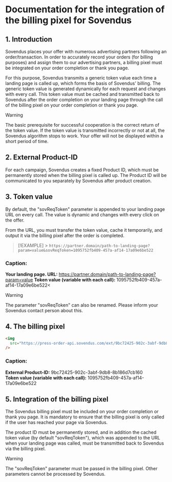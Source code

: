 # Documentation for the integration of the billing pixel for Sovendus

## 1. Introduction

Sovendus places your offer with numerous advertising partners following an order/transaction. In order to
accurately record your orders (for billing purposes) and assign them to our advertising partners, a billing pixel must
be integrated on your order completion or thank you page.

For this purpose, Sovendus transmits a generic token value each time a landing page is called up, which forms the
basis of Sovendus' billing. The generic token value is generated dynamically for each request and changes with every
call. This token value must be cached and transmitted back to Sovendus after the order completion on your landing
page through the call of the billing pixel on your order completion or thank you page.

> [!WARNING]
> The basic prerequisite for successful cooperation is the correct return of the token value.
> If the token value is transmitted incorrectly or not at all, the Sovendus algorithm stops to work. Your offer will not be displayed within a short period of time.

## 2. External Product-ID

For each campaign, Sovendus creates a fixed Product ID, which must be permanently stored when the billing pixel is
called up. The Product ID will be communicated to you separately by Sovendus after product creation.

## 3. Token value

By default, the "sovReqToken" parameter is appended to your landing page URL on every call. The value is dynamic
and changes with every click on the offer.

From the URL, you must transfer the token value, cache it temporarily, and output it via the billing pixel after the
order is completed.

> [!EXAMPLE] >
> `https://partner.domain/path-to-landing-page?param=value&sovReqToken=1095752fb409-457a-af14-17a09e6be522`

### Caption:

**Your landing page. URL:** https://partner.domain/path-to-landing-page?param=value
**Token value (variable with each call):** 1095752fb409-457a-af14-17a09e6be522<

> [!WARNING]
> The parameter "sovReqToken" can also be renamed.
> Please inform your Sovendus contact person about this.

## 4. The billing pixel

```html
<img
  src="https://press-order-api.sovendus.com/ext/9bc72425-902c-3abf-9db8-8b186d7cb160/image?sovReqToken=1095752fb409-457a-af14-17a09e6be522"
/>
```

### Caption:

**External Product-ID:** 9bc72425-902c-3abf-9db8-8b186d7cb160\
**Token value (variable with each call):** 1095752fb409-457a-af14-17a09e6be522

## 5. Integration of the billing pixel

The Sovendus billing pixel must be included on your order completion or thank you page. It is mandatory to ensure that the billing pixel is only called if the user has reached your page via Sovendus.

The product ID must be permanently stored, and in addition the cached token value (by default "sovReqToken"), which was appended to the URL when your landing page was called, must be transmitted back to Sovendus via the billing pixel.

> [!WARNING]
> The "sovReqToken" parameter must be passed in the billing pixel.
> Other parameters cannot be processed by Sovendus.
